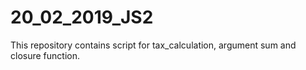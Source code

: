 # 20_02_2019_JS2
This repository contains script for tax_calculation, argument sum and closure function. 
